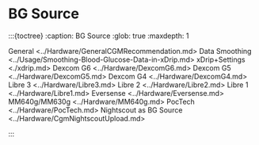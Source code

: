 # BG Source

:::{toctree}
:caption: BG Source
:glob: true
:maxdepth: 1

   General <../Hardware/GeneralCGMRecommendation.md>
   Data Smoothing <../Usage/Smoothing-Blood-Glucose-Data-in-xDrip.md>
   xDrip+Settings <./xdrip.md>
   Dexcom G6 <../Hardware/DexcomG6.md>
   Dexcom G5 <../Hardware/DexcomG5.md>
   Dexcom G4 <../Hardware/DexcomG4.md>
   Libre 3 <../Hardware/Libre3.md>
   Libre 2 <../Hardware/Libre2.md>
   Libre 1 <../Hardware/Libre1.md>
   Eversense <../Hardware/Eversense.md>
   MM640g/MM630g  <../Hardware/MM640g.md>
   PocTech <../Hardware/PocTech.md>
   Nightscout as BG Source <../Hardware/CgmNightscoutUpload.md>

:::
